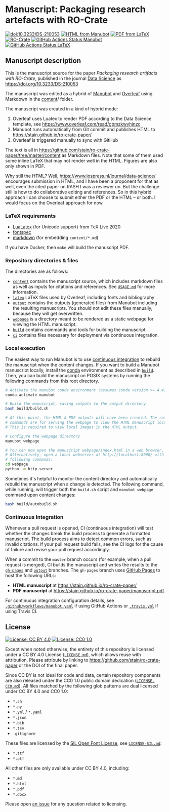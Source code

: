 # Manuscript: Packaging research artefacts with RO-Crate

[![doi:10.3233/DS-210053](https://img.shields.io/badge/doi-10.3233%2FDS--210053-blue)](https://doi.org/10.3233/DS-210053)
[![HTML from Manubot](https://img.shields.io/badge/manuscript-HTML-blue.svg)](https://stain.github.io/ro-crate-paper/)
[![PDF from LaTeX](https://img.shields.io/badge/manuscript-PDF-blue.svg)](https://www.researchobject.org/2021-packaging-research-artefacts-with-ro-crate/manuscript.pdf)
[![RO-Crate](https://img.shields.io/badge/Research%20Object-Crate-darkcyan.svg)](https://www.researchobject.org/2021-packaging-research-artefacts-with-ro-crate/)
[![GitHub Actions Status Manubot](https://github.com/stain/ro-crate-paper/workflows/Manubot/badge.svg)](https://github.com/stain/ro-crate-paper/actions)
[![GitHub Actions Status LaTeX](https://github.com/stain/ro-crate-paper/workflows/LaTeX/badge.svg)](https://github.com/stain/ro-crate-paper/actions)

## Manuscript description

This is the manuscript source for the paper _Packaging research artifacts with RO-Crate_, published in the journal [Data Science](https://www.iospress.nl/journal/data-science/) as <https://doi.org/10.3233/DS-210053>

The manuscript was edited as a hybrid of [Manubot](https://github.com/manubot/manubot) and [Overleaf](https://www.overleaf.com/) using Markdown in the [content](content)/ folder. 

The manuscript was created in a kind of hybrid mode:

1. Overleaf uses Luatex to render PDF according to the Data Science template, see <https://www.overleaf.com/read/gbmzkwyhjnzc>
2. Manubot runs automatically from Git commit and publishes HTML to https://stain.github.io/ro-crate-paper/
3. Overleaf is triggered manually to sync with GitHub
 
The text is all in <https://github.com/stain/ro-crate-paper/tree/master/content> as Markdown files. Note that some of them used some inline LaTeX that may not render well in the HTML. Figures are also only shown in PDF.
 
Why still the HTML? Well, https://www.iospress.nl/journal/data-science/ encourages submission in HTML, and I have been a proponent for that as well, even the cited paper on RASH I was a reviewer on. But the challenge still is how to do collaborative editing and references. So in this hybrid approach I can choose to submit either the PDF or the HTML – or both. I would focus on the Overleaf approach for now.
 


### LaTeX requirements

* [LuaLatex](http://www.luatex.org/) (for Unicode support) from TeX Live 2020
* [fontspec](https://ctan.org/pkg/fontspec)
* [markdown](https://ctan.org/pkg/markdown) (for embedding `content/*.md`)

If you have Docker, then `make` will build the manuscript PDF.

### Repository directories & files

The directories are as follows:

+ [`content`](content) contains the manuscript source, which includes markdown files as well as inputs for citations and references.
  See [`USAGE.md`](USAGE.md) for more information.
+ [`latex`](latex) LaTeX files used by Overleaf, including fonts and bibliography
+ [`output`](output) contains the outputs (generated files) from Manubot including the resulting manuscripts.
  You should not edit these files manually, because they will get overwritten.
+ [`webpage`](webpage) is a directory meant to be rendered as a static webpage for viewing the HTML manuscript.
+ [`build`](build) contains commands and tools for building the manuscript.
+ [`ci`](ci) contains files necessary for deployment via continuous integration.

### Local execution

The easiest way to run Manubot is to use [continuous integration](#continuous-integration) to rebuild the manuscript when the content changes.
If you want to build a Manubot manuscript locally, install the [conda](https://conda.io) environment as described in [`build`](build).
Then, you can build the manuscript on POSIX systems by running the following commands from this root directory.

```sh
# Activate the manubot conda environment (assumes conda version >= 4.4)
conda activate manubot

# Build the manuscript, saving outputs to the output directory
bash build/build.sh

# At this point, the HTML & PDF outputs will have been created. The remaining
# commands are for serving the webpage to view the HTML manuscript locally.
# This is required to view local images in the HTML output.

# Configure the webpage directory
manubot webpage

# You can now open the manuscript webpage/index.html in a web browser.
# Alternatively, open a local webserver at http://localhost:8000/ with the
# following commands.
cd webpage
python -m http.server
```

Sometimes it's helpful to monitor the content directory and automatically rebuild the manuscript when a change is detected.
The following command, while running, will trigger both the `build.sh` script and `manubot webpage` command upon content changes:

```sh
bash build/autobuild.sh
```

### Continuous Integration

Whenever a pull request is opened, CI (continuous integration) will test whether the changes break the build process to generate a formatted manuscript.
The build process aims to detect common errors, such as invalid citations.
If your pull request build fails, see the CI logs for the cause of failure and revise your pull request accordingly.

When a commit to the `master` branch occurs (for example, when a pull request is merged), CI builds the manuscript and writes the results to the [`gh-pages`](https://github.com/stain/ro-crate-paper/tree/gh-pages) and [`output`](https://github.com/stain/ro-crate-paper/tree/output) branches.
The `gh-pages` branch uses [GitHub Pages](https://pages.github.com/) to host the following URLs:

+ **HTML manuscript** at https://stain.github.io/ro-crate-paper/
+ **PDF manuscript** at https://stain.github.io/ro-crate-paper/manuscript.pdf

For continuous integration configuration details, see [`.github/workflows/manubot.yaml`](.github/workflows/manubot.yaml) if using GitHub Actions or [`.travis.yml`](.travis.yml) if using Travis CI.

## License

[![License: CC BY 4.0](https://img.shields.io/badge/License%20All-CC%20BY%204.0-lightgrey.svg)](http://creativecommons.org/licenses/by/4.0/)
[![License: CC0 1.0](https://img.shields.io/badge/License%20Parts-CC0%201.0-lightgrey.svg)](https://creativecommons.org/publicdomain/zero/1.0/)

Except when noted otherwise, the entirety of this repository is licensed under a CC BY 4.0 License ([`LICENSE.md`](LICENSE.md)), which allows reuse with attribution.
Please attribute by linking to https://github.com/stain/ro-crate-paper or the DOI of the final paper.

Since CC BY is not ideal for code and data, certain repository components are also released under the CC0 1.0 public domain dedication ([`LICENSE-CC0.md`](LICENSE-CC0.md)).
All files matched by the following glob patterns are dual licensed under CC BY 4.0 and CC0 1.0:

+ `*.sh`
+ `*.py`
+ `*.yml` / `*.yaml`
+ `*.json`
+ `*.bib`
+ `*.tsv`
+ `.gitignore`

These files are licensed by the [SIL Open Font License](https://opensource.org/licenses/OFL-1.1), see [`LICENSE-SIL.md`](LICENSE-SIL.md):
+ `*.ttf`
+ `*.otf`

All other files are only available under CC BY 4.0, including:

+ `*.md`
+ `*.html`
+ `*.pdf`
+ `*.docx`

Please open [an issue](https://github.com/stain/ro-crate-paper/issues) for any question related to licensing.
